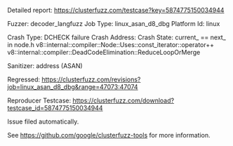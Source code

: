 Detailed report: https://clusterfuzz.com/testcase?key=5874775150034944

Fuzzer: decoder_langfuzz
Job Type: linux_asan_d8_dbg
Platform Id: linux

Crash Type: DCHECK failure
Crash Address: 
Crash State:
  current_ == next_ in node.h
  v8::internal::compiler::Node::Uses::const_iterator::operator++
  v8::internal::compiler::DeadCodeElimination::ReduceLoopOrMerge
  
Sanitizer: address (ASAN)

Regressed: https://clusterfuzz.com/revisions?job=linux_asan_d8_dbg&range=47073:47074

Reproducer Testcase: https://clusterfuzz.com/download?testcase_id=5874775150034944

Issue filed automatically.

See https://github.com/google/clusterfuzz-tools for more information.